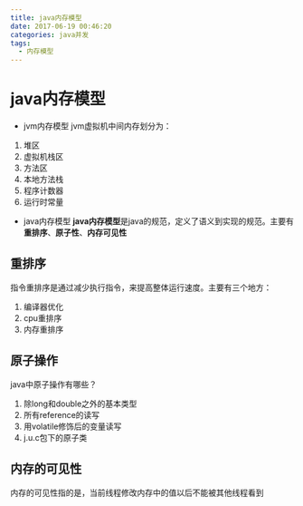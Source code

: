 ```yaml
---
title: java内存模型
date: 2017-06-19 00:46:20
categories: java并发
tags:
  - 内存模型
---
```


# java内存模型

- jvm内存模型 
jvm虚拟机中间内存划分为：
1. 堆区
2. 虚拟机栈区
3. 方法区
4. 本地方法栈
5. 程序计数器
6. 运行时常量

- java内存模型
**java内存模型**是java的规范，定义了语义到实现的规范。主要有**重排序**、**原子性**、**内存可见性**

## 重排序
指令重排序是通过减少执行指令，来提高整体运行速度。主要有三个地方：
1. 编译器优化
2. cpu重排序
3. 内存重排序

## 原子操作

java中原子操作有哪些？
1. 除long和double之外的基本类型
2. 所有reference的读写
3. 用volatile修饰后的变量读写
4. j.u.c包下的原子类

## 内存的可见性
内存的可见性指的是，当前线程修改内存中的值以后不能被其他线程看到


